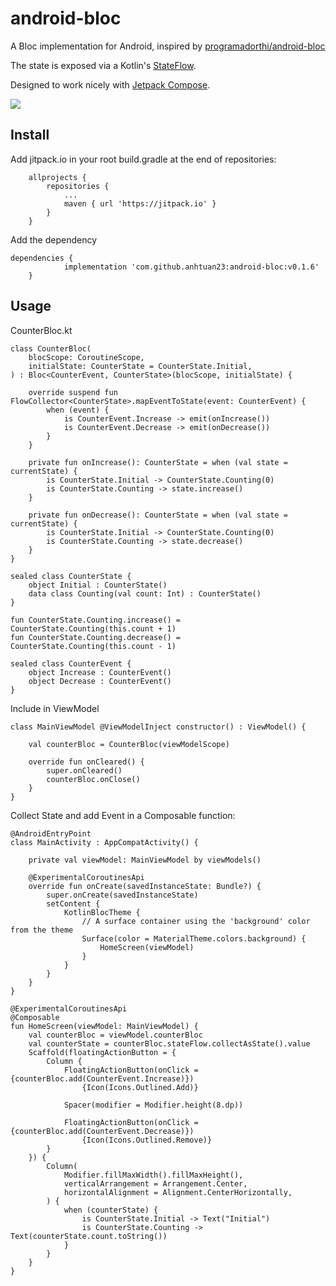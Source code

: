 # android-bloc
A Bloc implementation for Android, inspired by [programadorthi/android-bloc](https://github.com/programadorthi/android-bloc)

The state is exposed via a Kotlin's [StateFlow](https://developer.android.com/kotlin/flow/stateflow-and-sharedflow).

Designed to work nicely with [Jetpack Compose](https://developer.android.com/jetpack/compose).

[![](https://jitpack.io/v/anhtuan23/android-bloc.svg)](https://jitpack.io/#anhtuan23/android-bloc)

## Install
Add jitpack.io in your root build.gradle at the end of repositories:
```
	allprojects {
		repositories {
			...
			maven { url 'https://jitpack.io' }
		}
	}
```

Add the dependency
```
dependencies {
	        implementation 'com.github.anhtuan23:android-bloc:v0.1.6'
	}
```

## Usage
CounterBloc.kt
```
class CounterBloc(  
    blocScope: CoroutineScope,  
    initialState: CounterState = CounterState.Initial,  
) : Bloc<CounterEvent, CounterState>(blocScope, initialState) {  
  
    override suspend fun FlowCollector<CounterState>.mapEventToState(event: CounterEvent) {  
        when (event) {  
            is CounterEvent.Increase -> emit(onIncrease())  
            is CounterEvent.Decrease -> emit(onDecrease())  
        }  
    }  
  
    private fun onIncrease(): CounterState = when (val state = currentState) {  
        is CounterState.Initial -> CounterState.Counting(0)  
        is CounterState.Counting -> state.increase()  
    }  
  
    private fun onDecrease(): CounterState = when (val state = currentState) {  
        is CounterState.Initial -> CounterState.Counting(0)  
        is CounterState.Counting -> state.decrease()  
    }  
}  
  
sealed class CounterState {  
    object Initial : CounterState()  
    data class Counting(val count: Int) : CounterState()  
}  
  
fun CounterState.Counting.increase() = CounterState.Counting(this.count + 1)  
fun CounterState.Counting.decrease() = CounterState.Counting(this.count - 1)  
  
sealed class CounterEvent {  
    object Increase : CounterEvent()  
    object Decrease : CounterEvent()  
}
```

Include in ViewModel
```
class MainViewModel @ViewModelInject constructor() : ViewModel() {  
  
    val counterBloc = CounterBloc(viewModelScope)  
  
    override fun onCleared() {  
        super.onCleared()  
        counterBloc.onClose()  
    }  
}
```

Collect State and add Event in a Composable function:

```
@AndroidEntryPoint
class MainActivity : AppCompatActivity() {

    private val viewModel: MainViewModel by viewModels()

    @ExperimentalCoroutinesApi
    override fun onCreate(savedInstanceState: Bundle?) {
        super.onCreate(savedInstanceState)
        setContent {
            KotlinBlocTheme {
                // A surface container using the 'background' color from the theme
                Surface(color = MaterialTheme.colors.background) {
                    HomeScreen(viewModel)
                }
            }
        }
    }
}
  
@ExperimentalCoroutinesApi
@Composable
fun HomeScreen(viewModel: MainViewModel) {
    val counterBloc = viewModel.counterBloc
    val counterState = counterBloc.stateFlow.collectAsState().value
    Scaffold(floatingActionButton = {
        Column {
            FloatingActionButton(onClick = {counterBloc.add(CounterEvent.Increase)}) 
                {Icon(Icons.Outlined.Add)}

            Spacer(modifier = Modifier.height(8.dp))

            FloatingActionButton(onClick = {counterBloc.add(CounterEvent.Decrease)}) 
                {Icon(Icons.Outlined.Remove)}
        }
    }) {
        Column(
            Modifier.fillMaxWidth().fillMaxHeight(),
            verticalArrangement = Arrangement.Center,
            horizontalAlignment = Alignment.CenterHorizontally,
        ) {
            when (counterState) {
                is CounterState.Initial -> Text("Initial")
                is CounterState.Counting -> Text(counterState.count.toString())
            }
        }
    }
}
 ```